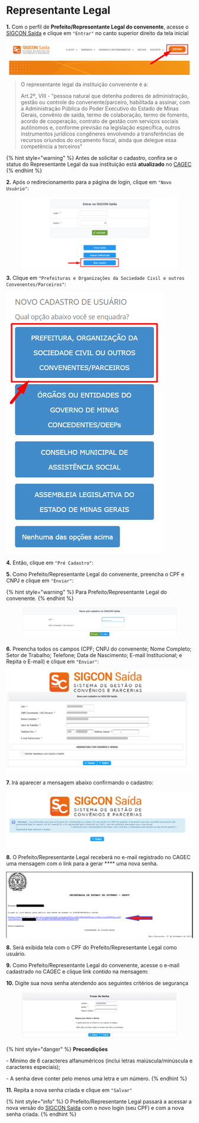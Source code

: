 # Representante Legal

**1.** Com o perfil de **Prefeito/Representante Legal do convenente**, acesse o [SIGCON Saída](https://sigconsaida.mg.gov.br/) e clique em `"Entrar"` no canto superior direito da tela inicial

![](<../../../.gitbook/assets/image (525).png>)

> O representante legal da instituição convenente é a:
>
> Art.2º, VIII - "pessoa natural que detenha poderes de administração, gestão ou controle do convenente/parceiro, habilitada a assinar, com a Administração Pública do Poder Executivo do Estado de Minas Gerais, convênio de saída, termo de colaboração, termo de fomento, acordo de cooperação, contrato de gestão com serviços sociais autônomos e, conforme previsão na legislação específica, outros instrumentos jurídicos congêneres envolvendo a transferências de recursos oriundos do orçamento fiscal, ainda que delegue essa competência a terceiros"

{% hint style="warning" %}
Antes de solicitar o cadastro, confira se o status do Representante Legal da sua instituição está **atualizado** no [CAGEC](https://www.portalcagec.mg.gov.br/)
{% endhint %}

**2.** Após o redirecionamento para a página de login, clique em `"Novo Usuário"`:

<figure><img src="../../../.gitbook/assets/image (10) (1) (1).png" alt=""><figcaption></figcaption></figure>

**3.** Clique em `"Prefeituras e Organizações da Sociedade Civil e outros Convenentes/Parceiros"`:

![](<../../../.gitbook/assets/image (514).png>)

**4.** Então, clique em `"Pré Cadastro"`:

**5.** Como Prefeito/Representante Legal do convenente, preencha o CPF e CNPJ e clique em `"Enviar"`:

{% hint style="warning" %}
Para Prefeito/Representante Legal do convenente.
{% endhint %}

<figure><img src="../../../.gitbook/assets/image (1) (2) (1).png" alt=""><figcaption></figcaption></figure>

**6.** Preencha todos os campos (CPF; CNPJ do convenente; Nome Completo; Setor de Trabalho; Telefone; Data de Nascimento; E-mail Institucional; e Repita o E-mail) e clique em `"Enviar"`:

![](<../../../.gitbook/assets/tela de pre cadastro.png>)

**7.**  Irá aparecer a mensagem abaixo confirmando o cadastro:

![](<../../../.gitbook/assets/tela de pre cadastro aviso.png>)

**8.** O Prefeito/Representante Legal receberá no e-mail registrado no CAGEC uma mensagem com o link para a gerar **** uma nova senha.

![](<../../../.gitbook/assets/image (513).png>)

**8.** Será exibida tela com o CPF do Prefeito/Representante Legal como usuário.

**9.**  Como Prefeito/Representante Legal do convenente, acesse o e-mail cadastrado no CAGEC e clique link contido na mensagem:

**10.** Digite sua nova senha atendendo aos seguintes critérios de segurança

<figure><img src="../../../.gitbook/assets/image (7) (1) (1).png" alt=""><figcaption></figcaption></figure>

{% hint style="danger" %}
**Precondições**

\- Mínimo de 6 caracteres alfanuméricos (inclui letras maiúscula/minúscula e caracteres especiais);

\- A senha deve conter pelo menos uma letra e um número.
{% endhint %}

**11.** Repita a nova senha criada e clique em `"Salvar"`

{% hint style="info" %}
O Prefeito/Representante Legal passará a acessar a nova versão do [SIGCON Saída](https://sigconsaida.mg.gov.br/) com o novo login (seu CPF) e com a nova senha criada.
{% endhint %}
